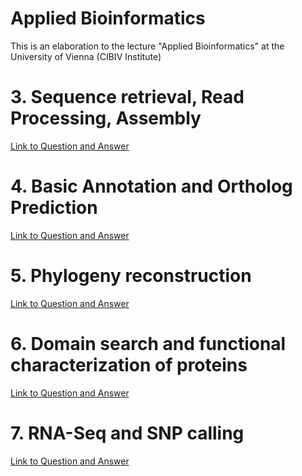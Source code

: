 
Applied Bioinformatics
======================

This is an elaboration to the lecture "Applied Bioinformatics" at the University of Vienna (CIBIV Institute)

# 3. Sequence retrieval, Read Processing, Assembly

[Link to Question and Answer](documentation/day1.md)

# 4. Basic Annotation and Ortholog Prediction

[Link to Question and Answer](documentation/day2.md)

# 5. Phylogeny reconstruction

[Link to Question and Answer](documentation/day3.md)


# 6. Domain search and functional characterization of proteins

[Link to Question and Answer](documentation/day3_Hmm.md)


# 7. RNA-Seq and SNP calling

[Link to Question and Answer](documentation/day4_explore.md)


